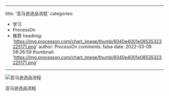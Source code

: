 
---
title: '亚马逊选品流程'
categories: 
 - 学习
 - ProcessOn
 - 推荐
headimg: 'https://img.processon.com/chart_image/thumb/6040e4001e08535323225171.png'
author: ProcessOn
comments: false
date: 2022-03-09 08:26:59
thumbnail: 'https://img.processon.com/chart_image/thumb/6040e4001e08535323225171.png'
---

<div>   
<img class="thumb" alt="亚马逊选品流程" src="https://img.processon.com/chart_image/thumb/6040e4001e08535323225171.png" referrerpolicy="no-referrer">
<p>亚马逊选品流程</p>  
</div>
            